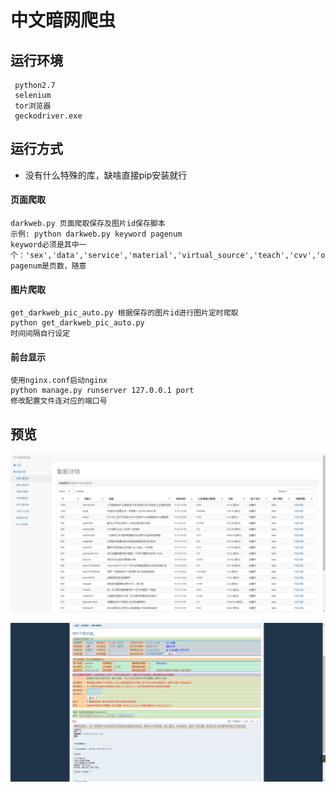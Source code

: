 # 中文暗网爬虫

## 运行环境
```
 python2.7
 selenium
 tor浏览器
 geckodriver.exe
```

## 运行方式
* 没有什么特殊的库，缺啥直接pip安装就行
#### 页面爬取
```
darkweb.py 页面爬取保存及图片id保存脚本
示例: python darkweb.py keyword pagenum
keyword必须是其中一个：'sex','data','service','material','virtual_source','teach','cvv','other','basic','private'
pagenum是页数，随意
```
#### 图片爬取
```
get_darkweb_pic_auto.py 根据保存的图片id进行图片定时爬取
python get_darkweb_pic_auto.py
时间间隔自行设定
```
#### 前台显示
```
使用nginx.conf启动nginx
python manage.py runserver 127.0.0.1 port
修改配置文件连对应的端口号
```
## 预览
![1](1.png "1")

![2](2.png "2")

